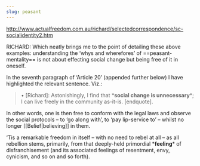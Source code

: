 ```yaml
---
slug: peasant
---
```


http://www.actualfreedom.com.au/richard/selectedcorrespondence/sc-socialidentity2.htm

RICHARD: Which neatly brings me to the point of detailing these above examples: understanding the ‘whys and wherefores’ of ==peasant-mentality== is not about effecting social change but being free of it in oneself.

In the seventh paragraph of ‘Article 20’ (appended further below) I have highlighted the relevant sentence. Viz.:

> • \[Richard\]: Astonishingly, I find that \***social change is unnecessary**\*; I can live freely in the community as-it-is. \[endquote\].

In other words, one is then free to conform with the legal laws and observe the social protocols – to ‘go along with’, to ‘pay lip-service to’ – whilst no longer [[Belief|believing]] in them.

‘Tis a remarkable freedom in itself – with no need to rebel at all – as all rebellion stems, primarily, from that deeply-held primordial \***feeling**\* of disfranchisement (and its associated feelings of resentment, envy, cynicism, and so on and so forth).